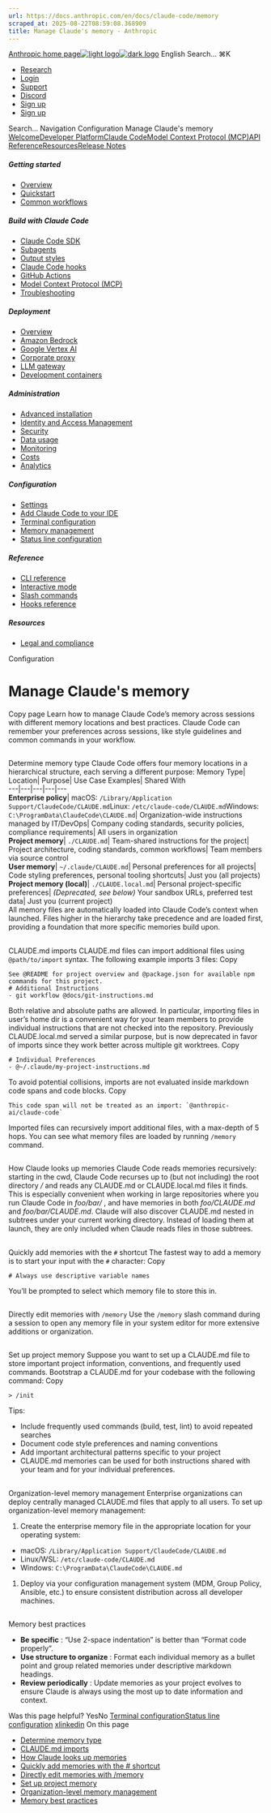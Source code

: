 ```yaml
---
url: https://docs.anthropic.com/en/docs/claude-code/memory
scraped_at: 2025-08-22T08:59:08.368909
title: Manage Claude's memory - Anthropic
---
```


[Anthropic home page![light logo](https://mintlify.s3.us-west-1.amazonaws.com/anthropic/logo/light.svg)![dark logo](https://mintlify.s3.us-west-1.amazonaws.com/anthropic/logo/dark.svg)](https://docs.anthropic.com/)
English
Search...
⌘K
  * [Research](https://www.anthropic.com/research)
  * [Login](https://console.anthropic.com/login)
  * [Support](https://support.anthropic.com/)
  * [Discord](https://www.anthropic.com/discord)
  * [Sign up](https://console.anthropic.com/login)
  * [Sign up](https://console.anthropic.com/login)


Search...
Navigation
Configuration
Manage Claude's memory
[Welcome](https://docs.anthropic.com/en/home)[Developer Platform](https://docs.anthropic.com/en/docs/intro)[Claude Code](https://docs.anthropic.com/en/docs/claude-code/overview)[Model Context Protocol (MCP)](https://docs.anthropic.com/en/docs/mcp)[API Reference](https://docs.anthropic.com/en/api/messages)[Resources](https://docs.anthropic.com/en/resources/overview)[Release Notes](https://docs.anthropic.com/en/release-notes/overview)
##### Getting started
  * [Overview](https://docs.anthropic.com/en/docs/claude-code/overview)
  * [Quickstart](https://docs.anthropic.com/en/docs/claude-code/quickstart)
  * [Common workflows](https://docs.anthropic.com/en/docs/claude-code/common-workflows)


##### Build with Claude Code
  * [Claude Code SDK](https://docs.anthropic.com/en/docs/claude-code/sdk)
  * [Subagents](https://docs.anthropic.com/en/docs/claude-code/sub-agents)
  * [Output styles](https://docs.anthropic.com/en/docs/claude-code/output-styles)
  * [Claude Code hooks](https://docs.anthropic.com/en/docs/claude-code/hooks-guide)
  * [GitHub Actions](https://docs.anthropic.com/en/docs/claude-code/github-actions)
  * [Model Context Protocol (MCP)](https://docs.anthropic.com/en/docs/claude-code/mcp)
  * [Troubleshooting](https://docs.anthropic.com/en/docs/claude-code/troubleshooting)


##### Deployment
  * [Overview](https://docs.anthropic.com/en/docs/claude-code/third-party-integrations)
  * [Amazon Bedrock](https://docs.anthropic.com/en/docs/claude-code/amazon-bedrock)
  * [Google Vertex AI](https://docs.anthropic.com/en/docs/claude-code/google-vertex-ai)
  * [Corporate proxy](https://docs.anthropic.com/en/docs/claude-code/corporate-proxy)
  * [LLM gateway](https://docs.anthropic.com/en/docs/claude-code/llm-gateway)
  * [Development containers](https://docs.anthropic.com/en/docs/claude-code/devcontainer)


##### Administration
  * [Advanced installation](https://docs.anthropic.com/en/docs/claude-code/setup)
  * [Identity and Access Management](https://docs.anthropic.com/en/docs/claude-code/iam)
  * [Security](https://docs.anthropic.com/en/docs/claude-code/security)
  * [Data usage](https://docs.anthropic.com/en/docs/claude-code/data-usage)
  * [Monitoring](https://docs.anthropic.com/en/docs/claude-code/monitoring-usage)
  * [Costs](https://docs.anthropic.com/en/docs/claude-code/costs)
  * [Analytics](https://docs.anthropic.com/en/docs/claude-code/analytics)


##### Configuration
  * [Settings](https://docs.anthropic.com/en/docs/claude-code/settings)
  * [Add Claude Code to your IDE](https://docs.anthropic.com/en/docs/claude-code/ide-integrations)
  * [Terminal configuration](https://docs.anthropic.com/en/docs/claude-code/terminal-config)
  * [Memory management](https://docs.anthropic.com/en/docs/claude-code/memory)
  * [Status line configuration](https://docs.anthropic.com/en/docs/claude-code/statusline)


##### Reference
  * [CLI reference](https://docs.anthropic.com/en/docs/claude-code/cli-reference)
  * [Interactive mode](https://docs.anthropic.com/en/docs/claude-code/interactive-mode)
  * [Slash commands](https://docs.anthropic.com/en/docs/claude-code/slash-commands)
  * [Hooks reference](https://docs.anthropic.com/en/docs/claude-code/hooks)


##### Resources
  * [Legal and compliance](https://docs.anthropic.com/en/docs/claude-code/legal-and-compliance)


Configuration
# Manage Claude's memory
Copy page
Learn how to manage Claude Code’s memory across sessions with different memory locations and best practices.
Claude Code can remember your preferences across sessions, like style guidelines and common commands in your workflow.
## 
[​](https://docs.anthropic.com/en/docs/claude-code/memory#determine-memory-type)
Determine memory type
Claude Code offers four memory locations in a hierarchical structure, each serving a different purpose:
Memory Type| Location| Purpose| Use Case Examples| Shared With  
---|---|---|---|---  
**Enterprise policy**|  macOS: `/Library/Application Support/ClaudeCode/CLAUDE.md`Linux: `/etc/claude-code/CLAUDE.md`Windows: `C:\ProgramData\ClaudeCode\CLAUDE.md`| Organization-wide instructions managed by IT/DevOps| Company coding standards, security policies, compliance requirements| All users in organization  
**Project memory**| `./CLAUDE.md`|  Team-shared instructions for the project| Project architecture, coding standards, common workflows| Team members via source control  
**User memory**| `~/.claude/CLAUDE.md`|  Personal preferences for all projects| Code styling preferences, personal tooling shortcuts| Just you (all projects)  
**Project memory (local)**| `./CLAUDE.local.md`|  Personal project-specific preferences|  _(Deprecated, see below)_ Your sandbox URLs, preferred test data| Just you (current project)  
All memory files are automatically loaded into Claude Code’s context when launched. Files higher in the hierarchy take precedence and are loaded first, providing a foundation that more specific memories build upon.
## 
[​](https://docs.anthropic.com/en/docs/claude-code/memory#claude-md-imports)
CLAUDE.md imports
CLAUDE.md files can import additional files using `@path/to/import` syntax. The following example imports 3 files:
Copy
```
See @README for project overview and @package.json for available npm commands for this project.
# Additional Instructions
- git workflow @docs/git-instructions.md

```

Both relative and absolute paths are allowed. In particular, importing files in user’s home dir is a convenient way for your team members to provide individual instructions that are not checked into the repository. Previously CLAUDE.local.md served a similar purpose, but is now deprecated in favor of imports since they work better across multiple git worktrees.
Copy
```
# Individual Preferences
- @~/.claude/my-project-instructions.md

```

To avoid potential collisions, imports are not evaluated inside markdown code spans and code blocks.
Copy
```
This code span will not be treated as an import: `@anthropic-ai/claude-code`

```

Imported files can recursively import additional files, with a max-depth of 5 hops. You can see what memory files are loaded by running `/memory` command.
## 
[​](https://docs.anthropic.com/en/docs/claude-code/memory#how-claude-looks-up-memories)
How Claude looks up memories
Claude Code reads memories recursively: starting in the cwd, Claude Code recurses up to (but not including) the root directory _/_ and reads any CLAUDE.md or CLAUDE.local.md files it finds. This is especially convenient when working in large repositories where you run Claude Code in _foo/bar/_ , and have memories in both _foo/CLAUDE.md_ and _foo/bar/CLAUDE.md_.
Claude will also discover CLAUDE.md nested in subtrees under your current working directory. Instead of loading them at launch, they are only included when Claude reads files in those subtrees.
## 
[​](https://docs.anthropic.com/en/docs/claude-code/memory#quickly-add-memories-with-the-%23-shortcut)
Quickly add memories with the `#` shortcut
The fastest way to add a memory is to start your input with the `#` character:
Copy
```
# Always use descriptive variable names

```

You’ll be prompted to select which memory file to store this in.
## 
[​](https://docs.anthropic.com/en/docs/claude-code/memory#directly-edit-memories-with-%2Fmemory)
Directly edit memories with `/memory`
Use the `/memory` slash command during a session to open any memory file in your system editor for more extensive additions or organization.
## 
[​](https://docs.anthropic.com/en/docs/claude-code/memory#set-up-project-memory)
Set up project memory
Suppose you want to set up a CLAUDE.md file to store important project information, conventions, and frequently used commands.
Bootstrap a CLAUDE.md for your codebase with the following command:
Copy
```
> /init 

```

Tips:
  * Include frequently used commands (build, test, lint) to avoid repeated searches
  * Document code style preferences and naming conventions
  * Add important architectural patterns specific to your project
  * CLAUDE.md memories can be used for both instructions shared with your team and for your individual preferences.


## 
[​](https://docs.anthropic.com/en/docs/claude-code/memory#organization-level-memory-management)
Organization-level memory management
Enterprise organizations can deploy centrally managed CLAUDE.md files that apply to all users.
To set up organization-level memory management:
  1. Create the enterprise memory file in the appropriate location for your operating system:


  * macOS: `/Library/Application Support/ClaudeCode/CLAUDE.md`
  * Linux/WSL: `/etc/claude-code/CLAUDE.md`
  * Windows: `C:\ProgramData\ClaudeCode\CLAUDE.md`


  1. Deploy via your configuration management system (MDM, Group Policy, Ansible, etc.) to ensure consistent distribution across all developer machines.


## 
[​](https://docs.anthropic.com/en/docs/claude-code/memory#memory-best-practices)
Memory best practices
  * **Be specific** : “Use 2-space indentation” is better than “Format code properly”.
  * **Use structure to organize** : Format each individual memory as a bullet point and group related memories under descriptive markdown headings.
  * **Review periodically** : Update memories as your project evolves to ensure Claude is always using the most up to date information and context.


Was this page helpful?
YesNo
[Terminal configuration](https://docs.anthropic.com/en/docs/claude-code/terminal-config)[Status line configuration](https://docs.anthropic.com/en/docs/claude-code/statusline)
[x](https://x.com/AnthropicAI)[linkedin](https://www.linkedin.com/company/anthropicresearch)
On this page
  * [Determine memory type](https://docs.anthropic.com/en/docs/claude-code/memory#determine-memory-type)
  * [CLAUDE.md imports](https://docs.anthropic.com/en/docs/claude-code/memory#claude-md-imports)
  * [How Claude looks up memories](https://docs.anthropic.com/en/docs/claude-code/memory#how-claude-looks-up-memories)
  * [Quickly add memories with the # shortcut](https://docs.anthropic.com/en/docs/claude-code/memory#quickly-add-memories-with-the-%23-shortcut)
  * [Directly edit memories with /memory](https://docs.anthropic.com/en/docs/claude-code/memory#directly-edit-memories-with-%2Fmemory)
  * [Set up project memory](https://docs.anthropic.com/en/docs/claude-code/memory#set-up-project-memory)
  * [Organization-level memory management](https://docs.anthropic.com/en/docs/claude-code/memory#organization-level-memory-management)
  * [Memory best practices](https://docs.anthropic.com/en/docs/claude-code/memory#memory-best-practices)



